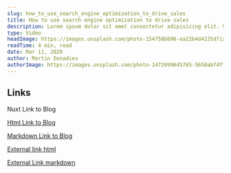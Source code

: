 ```yaml
---
slug: how_to_use_search_engine_optimization_to_drive_sales
title: How to use search engine optimization to drive sales
description: Lorem ipsum dolor sit amet consectetur adipisicing elit. Velit facilis asperiores porro quaerat doloribus, eveniet dolore. Adipisci tempora aut inventore optio animi., tempore temporibus quo laudantium.
type: Video
headImage: https://images.unsplash.com/photo-1547586696-ea22b4d4235d?ixlib=rb-1.2.1&ixqx=CnAyrLP8AU&ixid=eyJhcHBfaWQiOjEyMDd9&auto=format&fit=crop&w=1679&q=80
readTime: 4 min, read
date: Mar 11, 2020
author: Martin Donadieu
authorImage: https://images.unsplash.com/photo-1472099645785-5658abf4ff4e?ixlib=rb-1.2.1&ixqx=CnAyrLP8AU&ixid=eyJhcHBfaWQiOjEyMDd9&auto=format&fit=facearea&facepad=2&w=256&h=256&q=80
---
```


## Links

<nuxt-link to="/articles">Nuxt Link to Blog</nuxt-link>

<a href="/articles">Html Link to Blog</a>

[Markdown Link to Blog](/articles)

<a href="https://nuxtjs.org">External link html</a>

[External Link markdown](https://nuxtjs.org)
